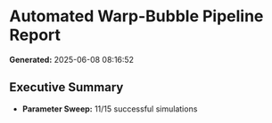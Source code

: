# Automated Warp-Bubble Pipeline Report

**Generated:** 2025-06-08 08:16:52

## Executive Summary

- **Parameter Sweep:** 11/15 successful simulations
